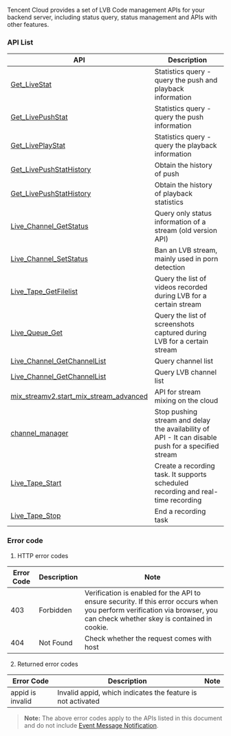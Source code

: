 Tencent Cloud provides a set of LVB Code management APIs for your backend server, including status query, status management and APIs with other features.

### API List

| API | Description |
|---------------------------------|--------------------------------------------------------------|
| [Get_LiveStat](https://intl.cloud.tencent.com/doc/api/258/6110) | Statistics query - query the push and playback information |
| [Get_LivePushStat](https://intl.cloud.tencent.com/doc/api/258/6110) | Statistics query - query the push information |
| [Get_LivePlayStat](https://intl.cloud.tencent.com/doc/api/258/6110) | Statistics query - query the playback information |
| [Get_LivePushStatHistory](https://intl.cloud.tencent.com/document/product/267/9579) | Obtain the history of push |
| [Get_LivePushStatHistory](https://intl.cloud.tencent.com/document/product/267/9580) | Obtain the history of playback statistics |
| [Live_Channel_GetStatus](https://intl.cloud.tencent.com/doc/api/258/5958) | Query only status information of a stream (old version API) | 
| [Live_Channel_SetStatus](https://intl.cloud.tencent.com/doc/api/258/5959) | Ban an LVB stream, mainly used in porn detection | 
| [Live_Tape_GetFilelist](https://intl.cloud.tencent.com/doc/api/258/5960) | Query the list of videos recorded during LVB for a certain stream | 
| [Live_Queue_Get](https://intl.cloud.tencent.com/document/api/267/5958) | Query the list of screenshots captured during LVB for a certain stream |
| [Live_Channel_GetChannelList](https://intl.cloud.tencent.com/document/product/267/7997) | Query channel list |
| [Live_Channel_GetChannelList](https://intl.cloud.tencent.com/document/product/267/8862) | Query LVB channel list |
| [mix_streamv2.start_mix_stream_advanced](https://intl.cloud.tencent.com/document/product/267/8832) | API for stream mixing on the cloud |
| [channel_manager](https://intl.cloud.tencent.com/document/product/267/9500) | Stop pushing stream and delay the availability of API - It can disable push for a specified stream |
| [Live_Tape_Start](https://intl.cloud.tencent.com/document/product/267/9567) | Create a recording task. It supports scheduled recording and real-time recording |
| [Live_Tape_Stop](https://intl.cloud.tencent.com/document/product/267/9568) | End a recording task |

### Error code
1. HTTP error codes 

| Error Code | Description | Note |
|---------|---------|---------|
| 403 | Forbidden | Verification is enabled for the API to ensure security. If this error occurs when you perform verification via browser, you can check whether skey is contained in cookie. |
| 404 | Not Found | Check whether the request comes with host |

2. Returned error codes

| Error Code | Description | Note |
|---------|---------|---------|
| appid is invalid | Invalid appid, which indicates the feature is not activated | <br>|

>**Note:**
>The above error codes apply to the APIs listed in this document and do not include [Event Message Notification](https://intl.cloud.tencent.com/document/product/267/5957).

 

